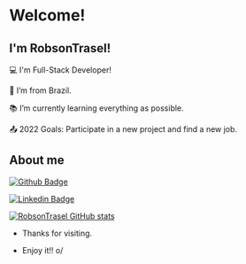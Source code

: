 # Welcome!

 

## I'm RobsonTrasel!

 

:computer: I'm Full-Stack Developer!

:house_with_garden: I’m from Brazil.

:books: I’m currently learning everything as possible.

:outbox_tray: 2022 Goals: Participate in a new project and find a new job.

 

## About me

[![Github Badge](https://img.shields.io/badge/-Github-000?style=flat-square&logo=Github&logoColor=white&link=https://github.com/RobsonTrasel)](https://github.com/RobsonTrasel)

[![Linkedin Badge](https://img.shields.io/badge/-LinkedIn-blue?style=flat-square&logo=Linkedin&logoColor=white&link=https://www.linkedin.com/in/uniarobson/)](https://www.linkedin.com/in/uniarobson/)

[![RobsonTrasel GitHub stats](https://github-readme-stats.vercel.app/api?username=RobsonTrasel)](https://github.com/RobsonTrasel/github-readme-stats)

- Thanks for visiting.

- Enjoy it!! o/
